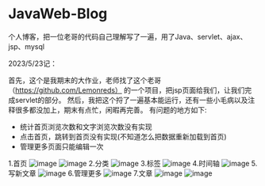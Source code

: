 # JavaWeb-Blog
个人博客，把一位老哥的代码自己理解写了一遍，用了Java、servlet、ajax、jsp、mysql

2023/5/23记：

首先，这个是我期末的大作业，老师找了这个老哥（https://github.com/Lemonreds） 的一个项目，把jsp页面给我们，让我们完成servlet的部分。
然后，我把这个捋了一遍基本能运行，还有一些小毛病以及注释很多都没加上，期末有点忙，闲暇再完善。
有问题的地方如下:
- 统计首页浏览次数和文字浏览次数没有实现
- 点击首页，跳转到首页没有实现(不知道怎么把数据重新加载到首页)
- 管理更多页面只能编辑一次






1.首页
![image](https://github.com/3zero1one/JavaWeb-Blog/assets/95112897/cf7500a6-ecc8-4ad4-bc5d-ec323e9cffa4)
![image](https://github.com/3zero1one/JavaWeb-Blog/assets/95112897/3b07bd05-9c49-4019-9520-e40955a077d7)
2.分类
![image](https://github.com/3zero1one/JavaWeb-Blog/assets/95112897/13c6cdc1-3e91-4bdb-bfda-2c4b32393b77)
3.标签
![image](https://github.com/3zero1one/JavaWeb-Blog/assets/95112897/9f44f7f3-2fdc-45ca-bd0f-ffec57b76a85)
4.时间轴
![image](https://github.com/3zero1one/JavaWeb-Blog/assets/95112897/bae81f3b-a847-4951-9837-b1b1f2058988)
5.写新文章
![image](https://github.com/3zero1one/JavaWeb-Blog/assets/95112897/fb31a4db-e3de-4cf9-8938-97a647057f9f)
6.管理更多
![image](https://github.com/3zero1one/JavaWeb-Blog/assets/95112897/a40c99d0-1ffe-4d34-9b38-9cbb2bdfe793)
7.文章
![image](https://github.com/3zero1one/JavaWeb-Blog/assets/95112897/b1558466-2d09-4951-83ac-a628124aab6d)
![image](https://github.com/3zero1one/JavaWeb-Blog/assets/95112897/e38d7d30-6309-4304-9c40-ebb37a89d3ad)
